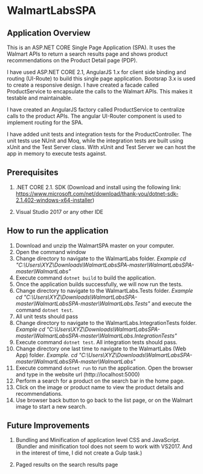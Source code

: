 # WalmartLabsSPA

## Application Overview

This is an ASP.NET CORE Single Page Application (SPA). It uses the Walmart APIs to return a search results page and shows product recommendations on the Product Detail page (PDP).

I have used ASP.NET CORE 2.1, AngularJS 1.x for client side binding and routing (UI-Route) to build this single page application. Bootsrap 3.x is used to create a responsive design. I have created a facade called ProductService to encapsulate the calls to the Walmart APIs. This makes it testable and maintainable. 

I have created an AngularJS factory called ProductService to centralize calls to the product APIs. The angular UI-Router component is used to implement routing for the SPA.

I have added unit tests and integration tests for the ProductController. The unit tests use NUnit and Moq, while the integration tests are built using xUnit and the Test Server class. With xUnit and Test Server we can host the app in memory to execute tests against. 

## Prerequisites

1. .NET CORE 2.1. SDK (Download and install using the following link: https://www.microsoft.com/net/download/thank-you/dotnet-sdk-2.1.402-windows-x64-installer)

2. Visual Studio 2017 or any other IDE

## How to run the application

1. Download and unzip the WalmartSPA master on your computer.
2. Open the command window
3. Change directory to navigate to the WalmartLabs folder. _Example cd "C:\Users\XYZ\Downloads\WalmartLabsSPA-master\WalmartLabsSPA-master\WalmartLabs\"_
4. Execute command `dotnet build` to build the application.
5. Once the application builds successfully, we will now run the tests. 
6. Change directory to navigate to the WalmartLabs.Tests folder. _Example cd "C:\Users\XYZ\Downloads\WalmartLabsSPA-master\WalmartLabsSPA-master\WalmartLabs.Tests"_ and execute the command `dotnet test`. 
7. All unit tests should pass
8. Change directory to navigate to the WalmartLabs.IntegrationTests folder. _Example cd "C:\Users\XYZ\Downloads\WalmartLabsSPA-master\WalmartLabsSPA-master\WalmartLabs.IntegrationTests"_
9. Execute command `dotnet test`. All integration tests should pass.
10. Change directory one last time to navigate to the WalmartLabs (Web App) folder. _Example. cd "C:\Users\XYZ\Downloads\WalmartLabsSPA-master\WalmartLabsSPA-master\WalmartLabs"_
11. Execute command `dotnet run` to run the application. Open the browser and type in the website url (http://localhost:5000)
12. Perform a search for a product on the search bar in the home page. 
13. Click on the image or product name to view the product details and recommendations. 
14. Use browser back button to go back to the list page, or on the Walmart image to start a new search.

## Future Improvements

1. Bundling and Minification of application level CSS and JavaScript. (Bundler and minification tool does not seem to work with VS2017. And in the interest of time, I did not create a Gulp task.)

2. Paged results on the search results page
